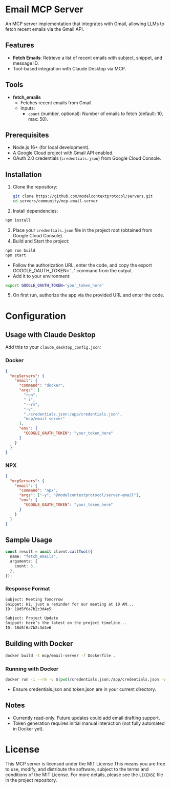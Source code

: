 # Email MCP Server

An MCP server implementation that integrates with Gmail, allowing LLMs to fetch recent emails via the Gmail API.

## Features

- **Fetch Emails**: Retrieve a list of recent emails with subject, snippet, and message ID.
- Tool-based integration with Claude Desktop via MCP.

## Tools

- **fetch_emails**
  - Fetches recent emails from Gmail.
  - Inputs:
    - `count` (number, optional): Number of emails to fetch (default: 10, max: 50).

## Prerequisites

- Node.js 16+ (for local development).
- A Google Cloud project with Gmail API enabled.
- OAuth 2.0 credentials (`credentials.json`) from Google Cloud Console.

## Installation

1. Clone the repository:

   ```bash
   git clone https://github.com/modelcontextprotocol/servers.git
   cd servers/community/mcp-email-server
   ```

2. Install dependencies:

```bash
npm install
```

3. Place your `credentials.json` file in the project root (obtained from Google Cloud Console).
4. Build and Start the project:

```bash
npm run build
npm start
```

- Follow the authorization URL, enter the code, and copy the export GOOGLE_OAUTH_TOKEN='...' command from the output.
- Add it to your environment:

```bash
export GOOGLE_OAUTH_TOKEN='your_token_here'
```

5. On first run, authorize the app via the provided URL and enter the code.

# Configuration

## Usage with Claude Desktop

Add this to your `claude_desktop_config.json`:

### Docker

```json
{
  "mcpServers": {
    "email": {
      "command": "docker",
      "args": [
        "run",
        "-i",
        "--rm",
        "-v",
        "./credentials.json:/app/credentials.json",
        "mcp/email-server"
      ],
      "env": {
        "GOOGLE_OAUTH_TOKEN": "your_token_here"
      }
    }
  }
}
```

### NPX

```json
{
  "mcpServers": {
    "email": {
      "command": "npx",
      "args": ["-y", "@modelcontextprotocol/server-email"],
      "env": {
        "GOOGLE_OAUTH_TOKEN": "your_token_here"
      }
    }
  }
}
```

## Sample Usage

```typescript
const result = await client.callTool({
  name: "fetch_emails",
  arguments: {
    count: 5,
  },
});
```

### Response Format

```bash
Subject: Meeting Tomorrow
Snippet: Hi, just a reminder for our meeting at 10 AM...
ID: 18d5f6a7b2c3d4e5

Subject: Project Update
Snippet: Here’s the latest on the project timeline...
ID: 18d5f6a7b2c3d4e6
```

## Building with Docker

```bash
docker build -t mcp/email-server -f Dockerfile .
```

### Running with Docker

```bash
docker run -i --rm -v $(pwd)/credentials.json:/app/credentials.json -v $(pwd)/token.json:/app/token.json mcp/email-server
```

- Ensure credentials.json and token.json are in your current directory.

## Notes

- Currently read-only. Future updates could add email drafting support.
- Token generation requires initial manual interaction (not fully automated in Docker yet).

# License

This MCP server is licensed under the MIT License This means you are free to use, modify, and distribute the software, subject to the terms and conditions of the MIT License. For more details, please see the `LICENSE` file in the project repository.
